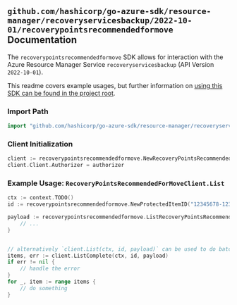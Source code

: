 
## `github.com/hashicorp/go-azure-sdk/resource-manager/recoveryservicesbackup/2022-10-01/recoverypointsrecommendedformove` Documentation

The `recoverypointsrecommendedformove` SDK allows for interaction with the Azure Resource Manager Service `recoveryservicesbackup` (API Version `2022-10-01`).

This readme covers example usages, but further information on [using this SDK can be found in the project root](https://github.com/hashicorp/go-azure-sdk/tree/main/docs).

### Import Path

```go
import "github.com/hashicorp/go-azure-sdk/resource-manager/recoveryservicesbackup/2022-10-01/recoverypointsrecommendedformove"
```


### Client Initialization

```go
client := recoverypointsrecommendedformove.NewRecoveryPointsRecommendedForMoveClientWithBaseURI("https://management.azure.com")
client.Client.Authorizer = authorizer
```


### Example Usage: `RecoveryPointsRecommendedForMoveClient.List`

```go
ctx := context.TODO()
id := recoverypointsrecommendedformove.NewProtectedItemID("12345678-1234-9876-4563-123456789012", "example-resource-group", "vaultValue", "backupFabricValue", "protectionContainerValue", "protectedItemValue")

payload := recoverypointsrecommendedformove.ListRecoveryPointsRecommendedForMoveRequest{
	// ...
}


// alternatively `client.List(ctx, id, payload)` can be used to do batched pagination
items, err := client.ListComplete(ctx, id, payload)
if err != nil {
	// handle the error
}
for _, item := range items {
	// do something
}
```

